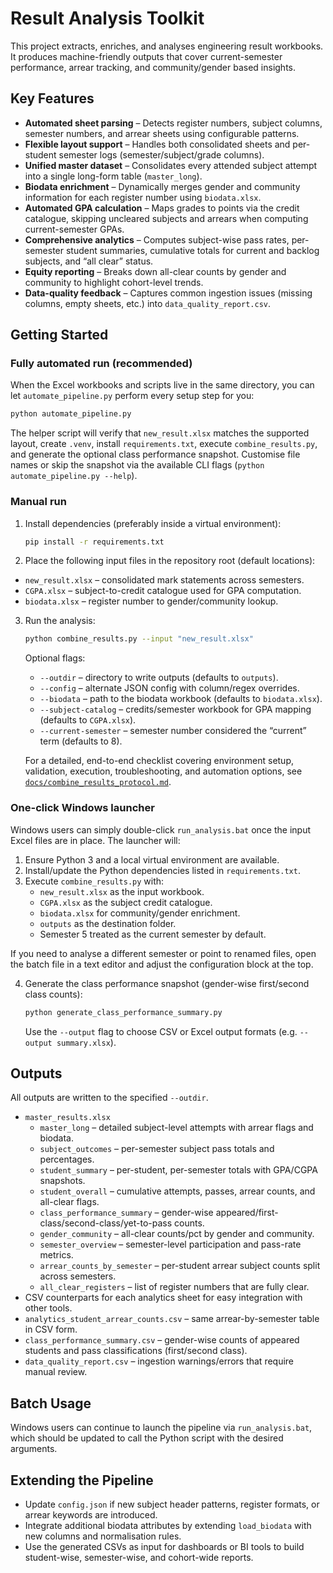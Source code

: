 # Result Analysis Toolkit

This project extracts, enriches, and analyses engineering result workbooks. It produces
machine-friendly outputs that cover current-semester performance, arrear tracking, and
community/gender based insights.

## Key Features

* **Automated sheet parsing** – Detects register numbers, subject columns, semester
  numbers, and arrear sheets using configurable patterns.
* **Flexible layout support** – Handles both consolidated sheets and per-student
  semester logs (semester/subject/grade columns).
* **Unified master dataset** – Consolidates every attended subject attempt into a single
  long-form table (`master_long`).
* **Biodata enrichment** – Dynamically merges gender and community information for each
  register number using `biodata.xlsx`.
* **Automated GPA calculation** – Maps grades to points via the credit catalogue,
  skipping uncleared subjects and arrears when computing current-semester GPAs.
* **Comprehensive analytics** – Computes subject-wise pass rates, per-semester student
  summaries, cumulative totals for current and backlog subjects, and “all clear” status.
* **Equity reporting** – Breaks down all-clear counts by gender and community to highlight
  cohort-level trends.
* **Data-quality feedback** – Captures common ingestion issues (missing columns, empty
  sheets, etc.) into `data_quality_report.csv`.

## Getting Started

### Fully automated run (recommended)

When the Excel workbooks and scripts live in the same directory, you can let
`automate_pipeline.py` perform every setup step for you:

```bash
python automate_pipeline.py
```

The helper script will verify that `new_result.xlsx` matches the supported
layout, create `.venv`, install `requirements.txt`, execute
`combine_results.py`, and generate the optional class performance snapshot.
Customise file names or skip the snapshot via the available CLI flags
(`python automate_pipeline.py --help`).

### Manual run

1. Install dependencies (preferably inside a virtual environment):

   ```bash
   pip install -r requirements.txt
   ```

2. Place the following input files in the repository root (default locations):

* `new_result.xlsx` – consolidated mark statements across semesters.
* `CGPA.xlsx` – subject-to-credit catalogue used for GPA computation.
* `biodata.xlsx` – register number to gender/community lookup.

3. Run the analysis:

   ```bash
   python combine_results.py --input "new_result.xlsx"
   ```

   Optional flags:

   * `--outdir` – directory to write outputs (defaults to `outputs`).
   * `--config` – alternate JSON config with column/regex overrides.
   * `--biodata` – path to the biodata workbook (defaults to `biodata.xlsx`).
   * `--subject-catalog` – credits/semester workbook for GPA mapping (defaults to `CGPA.xlsx`).
   * `--current-semester` – semester number considered the “current” term (defaults to 8).

   For a detailed, end-to-end checklist covering environment setup, validation,
   execution, troubleshooting, and automation options, see
   [`docs/combine_results_protocol.md`](docs/combine_results_protocol.md).

### One-click Windows launcher

Windows users can simply double-click `run_analysis.bat` once the input Excel files are in
place. The launcher will:

1. Ensure Python 3 and a local virtual environment are available.
2. Install/update the Python dependencies listed in `requirements.txt`.
3. Execute `combine_results.py` with:
   * `new_result.xlsx` as the input workbook.
   * `CGPA.xlsx` as the subject credit catalogue.
   * `biodata.xlsx` for community/gender enrichment.
   * `outputs` as the destination folder.
   * Semester 5 treated as the current semester by default.

If you need to analyse a different semester or point to renamed files, open the batch file
in a text editor and adjust the configuration block at the top.

4. Generate the class performance snapshot (gender-wise first/second class counts):

   ```bash
   python generate_class_performance_summary.py
   ```

   Use the `--output` flag to choose CSV or Excel output formats (e.g. `--output summary.xlsx`).

## Outputs

All outputs are written to the specified `--outdir`.

* `master_results.xlsx`
  * `master_long` – detailed subject-level attempts with arrear flags and biodata.
  * `subject_outcomes` – per-semester subject pass totals and percentages.
  * `student_summary` – per-student, per-semester totals with GPA/CGPA snapshots.
  * `student_overall` – cumulative attempts, passes, arrear counts, and all-clear flags.
  * `class_performance_summary` – gender-wise appeared/first-class/second-class/yet-to-pass counts.
  * `gender_community` – all-clear counts/pct by gender and community.
  * `semester_overview` – semester-level participation and pass-rate metrics.
  * `arrear_counts_by_semester` – per-student arrear subject counts split across semesters.
  * `all_clear_registers` – list of register numbers that are fully clear.
* CSV counterparts for each analytics sheet for easy integration with other tools.
* `analytics_student_arrear_counts.csv` – same arrear-by-semester table in CSV form.
* `class_performance_summary.csv` – gender-wise counts of appeared students and pass classifications (first/second class).
* `data_quality_report.csv` – ingestion warnings/errors that require manual review.

## Batch Usage

Windows users can continue to launch the pipeline via `run_analysis.bat`, which should be
updated to call the Python script with the desired arguments.

## Extending the Pipeline

* Update `config.json` if new subject header patterns, register formats, or arrear
  keywords are introduced.
* Integrate additional biodata attributes by extending `load_biodata` with new columns
  and normalisation rules.
* Use the generated CSVs as input for dashboards or BI tools to build student-wise,
  semester-wise, and cohort-wide reports.

